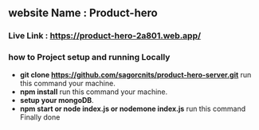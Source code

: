 ## website Name : Product-hero

### Live Link : https://product-hero-2a801.web.app/

### how to Project setup and running Locally

- **git clone https://github.com/sagorcnits/product-hero-server.git** run this command your machine.
- **npm install** run this command your machine.
- **setup your mongoDB**.
- **npm start or node index.js or nodemone index.js** run this command Finally done
